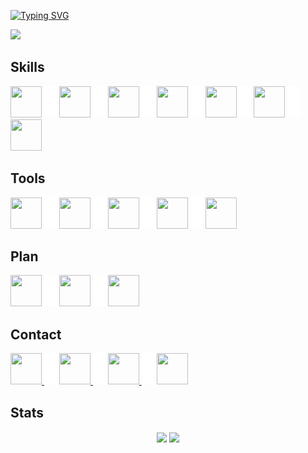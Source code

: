 [![Typing SVG](https://readme-typing-svg.herokuapp.com?font=fira+code&color=%2300CCCC&center=true&vCenter=true&multiline=true&size=32&width=1200&height=130&lines=Hi+there+%F0%9F%91%8B;Welcome+to+my+Github+Profile;I'm+Yuran+-+a+Web+Developer)](https://git.io/typing-svg)

![](https://komarev.com/ghpvc/?username=yuran1811&style=flat-square&color=00CCCC)

## Skills

<img src="https://cdn.jsdelivr.net/gh/devicons/devicon/icons/html5/html5-original.svg" width="50" height="50"> <img src="./src/_blank.png" width="20" height="50"> <img src="https://cdn.jsdelivr.net/gh/devicons/devicon/icons/css3/css3-original.svg" width="50" height="50"> <img src="./src/_blank.png" width="20" height="50"> <img src="https://cdn.jsdelivr.net/gh/devicons/devicon/icons/sass/sass-original.svg" width="50" height="50"> <img src="./src/_blank.png" width="20" height="50"> <img src="https://cdn.jsdelivr.net/gh/devicons/devicon/icons/javascript/javascript-original.svg" width="50" height="50"> <img src="./src/_blank.png" width="20" height="50"> <img src="https://cdn.jsdelivr.net/gh/devicons/devicon/icons/nodejs/nodejs-original.svg" width="50" height="50"> <img src="./src/_blank.png" width="20" height="50"> <img src="https://cdn.jsdelivr.net/gh/devicons/devicon/icons/express/express-original.svg" width="50" height="50"/> <img src="./src/_blank.png" width="20" height="50"> <img src="https://cdn.jsdelivr.net/gh/devicons/devicon/icons/cplusplus/cplusplus-original.svg" width="50" height="50">

## Tools

<img src="https://cdn.jsdelivr.net/gh/devicons/devicon/icons/photoshop/photoshop-plain.svg" width="50" height="50"/> <img src="./src/_blank.png" width="20" height="50"> <img src="https://cdn.jsdelivr.net/gh/devicons/devicon/icons/illustrator/illustrator-plain.svg" width="50" height="50"/> <img src="./src/_blank.png" width="20" height="50"> <img src="https://cdn.jsdelivr.net/gh/devicons/devicon/icons/git/git-original.svg" width="50" height="50"/> <img src="./src/_blank.png" width="20" height="50"> <img src="https://cdn.jsdelivr.net/gh/devicons/devicon/icons/github/github-original.svg" width="50" height="50"/> <img src="./src/_blank.png" width="20" height="50"> <img src="https://cdn.jsdelivr.net/gh/devicons/devicon/icons/figma/figma-original.svg" width="50" height="50"/>

## Plan

<img src="https://cdn.jsdelivr.net/gh/devicons/devicon/icons/react/react-original.svg" width="50" height="50"/> <img src="./src/_blank.png" width="20" height="50"> <img src="https://cdn.jsdelivr.net/gh/devicons/devicon/icons/nextjs/nextjs-original.svg" width="50" height="50"/> <img src="./src/_blank.png" width="20" height="50"> <img src="https://cdn.jsdelivr.net/gh/devicons/devicon/icons/typescript/typescript-original.svg" width="50" height="50"/>

## Contact

<a href="https://github.com/yuran1811"> <img src="https://cdn.jsdelivr.net/gh/devicons/devicon/icons/github/github-original.svg" width="50" height="50"/> </a> <img src="./src/_blank.png" width="20" height="50"> <a href="https://www.facebook.com/YuranLegends/"> <img src="https://cdn.jsdelivr.net/gh/devicons/devicon/icons/facebook/facebook-original.svg" width="50" height="50"/> </a> <img src="./src/_blank.png" width="20" height="50"> <a href="https://www.instagram.com/_yuranlegends_"> <img src="https://cdn-icons-png.flaticon.com/512/174/174855.png" width="50" height="50"/> </a> <img src="./src/_blank.png" width="20" height="50"> <a href="https://www.youtube.com/channel/UCLXNBb-jZRS_3o_itGGrGRA?view_as=subscriber"> <img src="https://cdn-icons-png.flaticon.com/512/174/174883.png" width="50" height="50"/> </a>

## Stats

<div align="center">
	<img height="165" align="center" src="https://github-readme-stats.vercel.app/api/top-langs/?username=yuran1811&layout=compact&theme=noctis_minimus&langs_count=8"> <img height="165" align="center" src="https://github-readme-stats.vercel.app/api?username=yuran1811&show_icons=true&theme=noctis_minimus">
</div>
